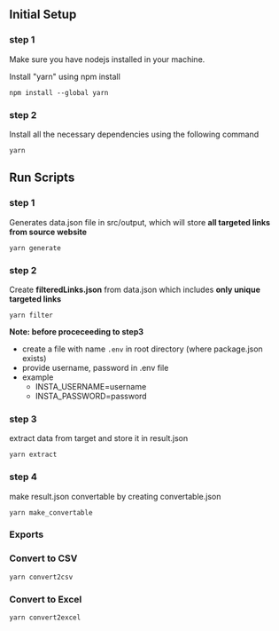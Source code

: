## **Initial Setup**
### **step 1**

Make sure you have nodejs installed in your machine.

Install "yarn" using npm install

`npm install --global yarn`

### **step 2**

Install all the necessary dependencies using the following command

`yarn`


## **Run Scripts**

### **step 1** 

Generates data.json file in src/output, which will store **all targeted links from source website**

`yarn generate`

### **step 2**

Create **filteredLinks.json** from data.json which includes **only unique targeted links**

`yarn filter`

**Note: before proceceeding to step3**
- create a file with name `.env` in root directory (where package.json exists)
- provide username, password in .env file
- example 
  - INSTA_USERNAME=username
  - INSTA_PASSWORD=password
### **step 3**

extract data from target and store it in result.json

`yarn extract`

### **step 4**

make result.json convertable by creating convertable.json

`yarn make_convertable`

### Exports

### Convert to CSV
`yarn convert2csv`

### Convert to Excel
`yarn convert2excel`


